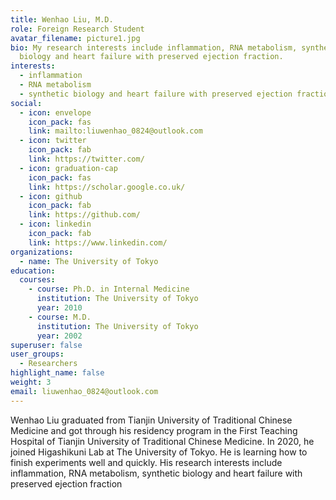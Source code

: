 ```yaml
---
title: Wenhao Liu, M.D.
role: Foreign Research Student
avatar_filename: picture1.jpg
bio: My research interests include inflammation, RNA metabolism, synthetic
  biology and heart failure with preserved ejection fraction.
interests:
  - inflammation
  - RNA metabolism
  - synthetic biology and heart failure with preserved ejection fraction
social:
  - icon: envelope
    icon_pack: fas
    link: mailto:liuwenhao_0824@outlook.com
  - icon: twitter
    icon_pack: fab
    link: https://twitter.com/
  - icon: graduation-cap
    icon_pack: fas
    link: https://scholar.google.co.uk/
  - icon: github
    icon_pack: fab
    link: https://github.com/
  - icon: linkedin
    icon_pack: fab
    link: https://www.linkedin.com/
organizations:
  - name: The University of Tokyo
education:
  courses:
    - course: Ph.D. in Internal Medicine
      institution: The University of Tokyo
      year: 2010
    - course: M.D.
      institution: The University of Tokyo
      year: 2002
superuser: false
user_groups:
  - Researchers
highlight_name: false
weight: 3
email: liuwenhao_0824@outlook.com
---
```

Wenhao Liu graduated from Tianjin University of Traditional Chinese Medicine and got through his residency program in the First Teaching Hospital of Tianjin University of Traditional Chinese Medicine. In 2020, he joined Higashikuni Lab at The University of Tokyo. He is learning how to finish experiments well and quickly. His research interests include inflammation, RNA metabolism, synthetic biology and heart failure with preserved ejection fraction